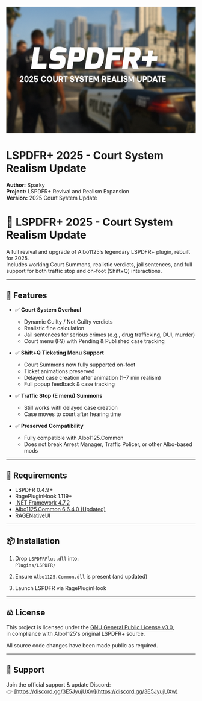 <p align="center">
  <img src="Assets/banner.png" alt="LSPDFR+ 2025 Court System Update" />
</p>

# LSPDFR+ 2025 - Court System Realism Update

**Author:** Sparky  
**Project:** LSPDFR+ Revival and Realism Expansion  
**Version:** 2025 Court System Update

# 🚓 LSPDFR+ 2025 - Court System Realism Update

A full revival and upgrade of Albo1125’s legendary LSPDFR+ plugin, rebuilt for 2025.  
Includes working Court Summons, realistic verdicts, jail sentences, and full support for both traffic stop and on-foot (Shift+Q) interactions.

---

## 🎯 Features

- ✅ **Court System Overhaul**
  - Dynamic Guilty / Not Guilty verdicts
  - Realistic fine calculation
  - Jail sentences for serious crimes (e.g., drug trafficking, DUI, murder)
  - Court menu (F9) with Pending & Published case tracking

- ✅ **Shift+Q Ticketing Menu Support**
  - Court Summons now fully supported on-foot
  - Ticket animations preserved
  - Delayed case creation after animation (1–7 min realism)
  - Full popup feedback & case tracking

- ✅ **Traffic Stop (E menu) Summons**
  - Still works with delayed case creation
  - Case moves to court after hearing time

- ✅ **Preserved Compatibility**
  - Fully compatible with Albo1125.Common
  - Does not break Arrest Manager, Traffic Policer, or other Albo-based mods

---

## 🧾 Requirements

- LSPDFR 0.4.9+
- RagePluginHook 1.119+
- [.NET Framework 4.7.2](https://dotnet.microsoft.com/en-us/download/dotnet-framework/thank-you/net472-web-installer)
- [Albo1125.Common 6.6.4.0 (Updated)](https://github.com/Sparky81x/Albo1125.Common-6.6.4.0)
- [RAGENativeUI](https://github.com/alexguirre/RAGENativeUI)

---

## 📦 Installation

1. Drop `LSPDFRPlus.dll` into:  
   `Plugins/LSPDFR/`

2. Ensure `Albo1125.Common.dll` is present (and updated)

3. Launch LSPDFR via RagePluginHook

---

## ⚖️ License

This project is licensed under the [GNU General Public License v3.0](LICENSE),  
in compliance with Albo1125's original LSPDFR+ source.

All source code changes have been made public as required.

---

## 💬 Support

Join the official support & update Discord:  
👉 [https://discord.gg/3E5JyujUXw](https://discord.gg/3E5JyujUXw)
